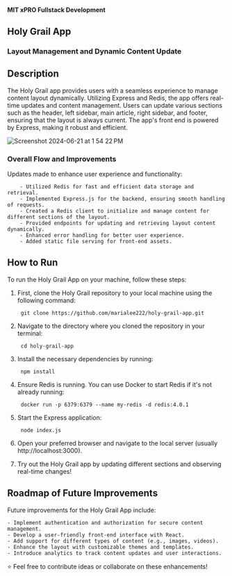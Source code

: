 #### MIT xPRO Fullstack Development
## Holy Grail App
### Layout Management and Dynamic Content Update

## Description 
The Holy Grail app provides users with a seamless experience to manage content layout dynamically. Utilizing Express and Redis, the app offers real-time updates and content management. Users can update various sections such as the header, left sidebar, main article, right sidebar, and footer, ensuring that the layout is always current. The app's front end is powered by Express, making it robust and efficient.

![Screenshot 2024-06-21 at 1 54 22 PM](https://github.com/marialee222/holy-grail-app/assets/150623001/09bdb5d5-9d33-4d72-aead-4ac2a473fa0f)

### Overall Flow and Improvements
Updates made to enhance user experience and functionality: 

		- Utilized Redis for fast and efficient data storage and retrieval.
		- Implemented Express.js for the backend, ensuring smooth handling of requests.
		- Created a Redis client to initialize and manage content for different sections of the layout.
		- Provided endpoints for updating and retrieving layout content dynamically.
		- Enhanced error handling for better user experience.
		- Added static file serving for front-end assets.

## How to Run
To run the Holy Grail App on your machine, follow these steps: 

1. First, clone the Holy Grail repository to your local machine using the following command:

		git clone https://github.com/marialee222/holy-grail-app.git

2. Navigate to the directory where you cloned the repository in your terminal:

   		cd holy-grail-app

3. Install the necessary dependencies by running:

   		npm install 

4. Ensure Redis is running. You can use Docker to start Redis if it's not already running:

   		docker run -p 6379:6379 --name my-redis -d redis:4.0.1

5. Start the Express application:

		node index.js 

6. Open your preferred browser and navigate to the local server (usually http://localhost:3000).

7. Try out the Holy Grail app by updating different sections and observing real-time changes!

## Roadmap of Future Improvements
Future improvements for the Holy Grail App include:

	- Implement authentication and authorization for secure content management.
	- Develop a user-friendly front-end interface with React.
	- Add support for different types of content (e.g., images, videos).
	- Enhance the layout with customizable themes and templates.
	- Introduce analytics to track content updates and user interactions.
   
:star: Feel free to contribute ideas or collaborate on these enhancements!
